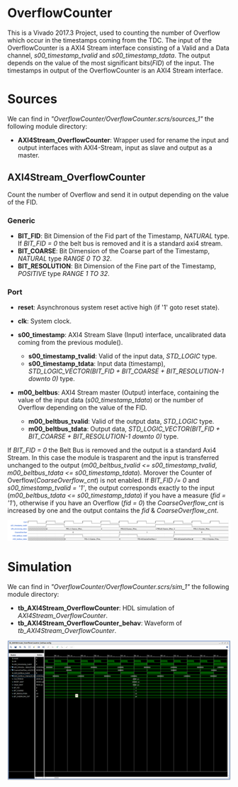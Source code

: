 # OverflowCounter
This is a Vivado 2017.3 Project, used to counting the number of Overflow which occur in the timestamps coming from the TDC.
The input of the OverflowCounter is a AXI4 Stream interface consisting of a Valid and a Data channel, *s00_timestamp_tvalid* and *s00_timestamp_tdata*.
The output depends on the value of the most significant bits(*FID*) of the input.
The timestamps in output of the OverflowCounter is an AXI4 Stream interface.


# Sources
We can find in *"OverflowCounter/OverflowCounter.scrs/sources_1"* the following module directory:

 - **AXI4Stream_OverflowCounter**: Wrapper used for rename the input and output interfaces with AXI4-Stream, input as slave and output as a master.


## AXI4Stream_OverflowCounter
Count the number of Overflow and send it in output depending on the value of the FID.

### Generic

 - **BIT_FID**: Bit Dimension of the Fid part of the Timestamp, *NATURAL* type. If *BIT_FID = 0* the belt bus is removed and it is a standard axi4 stream.
 - **BIT_COARSE**: Bit Dimension of the Coarse part of the Timestamp, *NATURAL* type *RANGE 0 TO 32*.
 - **BIT_RESOLUTION**: Bit Dimension of the Fine part of the Timestamp, *POSITIVE* type *RANGE 1 TO 32*.

### Port

 - **reset**: Asynchronous system reset active high (if '1' goto reset state).

 - **clk**: System clock.

 - **s00_timestamp**: AXI4 Stream Slave (Input) interface, uncalibrated data coming from the previous module().
     - **s00_timestamp_tvalid**: Valid of the input data, *STD_LOGIC* type.
     - **s00_timestamp_tdata**: Input data (timestamp), *STD_LOGIC_VECTOR(BIT_FID + BIT_COARSE + BIT_RESOLUTION-1 downto 0)* type.

 - **m00_beltbus**: AXI4 Stream master (Output) interface, containing the value of the input data (*s00_timestamp_tdata*) or the number of Overflow depending on the value of the FID.
     - **m00_beltbus_tvalid**: Valid of the output data, *STD_LOGIC* type.
     - **m00_beltbus_tdata**: Output data, *STD_LOGIC_VECTOR(BIT_FID + BIT_COARSE + BIT_RESOLUTION-1 downto 0)* type.


If *BIT_FID = 0* the Belt Bus is removed and the output is a standard Axi4 Stream. In this case the module is trasparent and the input is transferred unchanged to the output (*m00_beltbus_tvalid <= s00_timestamp_tvalid*, *m00_beltbus_tdata <= s00_timestamp_tdata*). Morover the Counter of Overflow(*CoarseOverflow_cnt*) is not enabled.
If *BIT_FID /= 0* and *s00_timestamp_tvalid = '1'*, the output corresponds exactly to the input (*m00_beltbus_tdata <= s00_timestamp_tdata*) if you have a measure (*fid = '1'*), otherwise if you have an Overflow (*fid = 0*) the *CoarseOverflow_cnt* is increased by one and the output contains the *fid* & *CoarseOverflow_cnt*.


![InputOutput Image](OverflowCounter.doc/InputOutput.svg)


# Simulation
We can find in *"OverflowCounter/OverflowCounter.scrs/sim_1"* the following module directory:

 - **tb_AXI4Stream_OverflowCounter**: HDL simulation of *AXI4Stream_OverflowCounter*.
 - **tb_AXI4Stream_OverflowCounter_behav**: Waveform of *tb_AXI4Stream_OverflowCounter*.


![wave Image](OverflowCounter.doc/wave.png)
